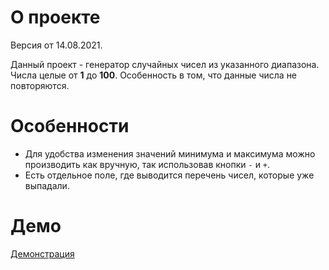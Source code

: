 # О проекте
Версия от 14.08.2021.

Данный проект - генератор случайных чисел из указанного диапазона.<br>
Числа целые от **1** до **100**. Особенность в том, что данные числа не повторяются.

# Особенности
* Для удобства изменения значений минимума и максимума можно производить как вручную, так использовав кнопки `-` и `+`.
* Есть отдельное поле, где выводится перечень чисел, которые уже выпадали.

# Демо
[Демонстрация](https://sx007.github.io/random_number_from_range/ "Demo")
